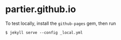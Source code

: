 partier.github.io
=================

To test locally, install the `github-pages` gem, then run

```
$ jekyll serve --config _local.yml
```
